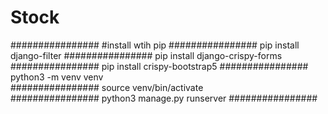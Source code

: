 # Stock
################
#install wtih pip
################
pip install django-filter
################
pip install django-crispy-forms
################
pip install crispy-bootstrap5
################
python3 -m venv venv     
################
source venv/bin/activate   
################
python3 manage.py runserver 
################
